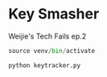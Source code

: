 # Key Smasher

Weijie's Tech Fails ep.2

```python
source venv/bin/activate

python keytracker.py
```
